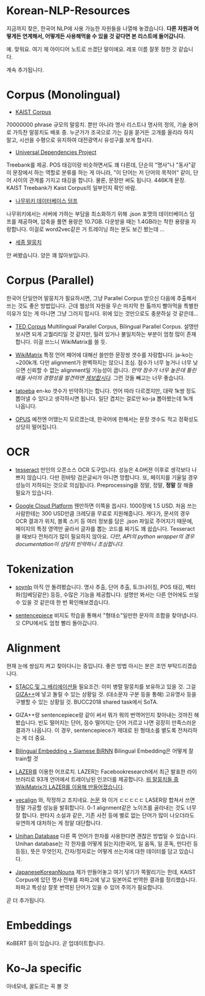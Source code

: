 # Korean-NLP-Resources

지금까지 찾은, 한국어 NLP에 사용 가능한 자원들을 나열해 놓겠습니다.
**다른 자원과 어떻게든 연계해서, 어떻게든 사용해먹을 수 있을 것 같다면 본 리스트에 들어갑니다.**

예. 맞워요. 여기 제 아이디어 노트로 쓰겠단 말이에요. 레포 이름 잘못 정한 것 같습니다.

계속 추가됩니다.

# Corpus (Monolingual)

* [KAIST Corpus](http://semanticweb.kaist.ac.kr/home/index.php/KAIST_Corpus)

70000000 phrase 규모의 말뭉치. 뿐만 아니라 명사 리스트나 명사의 정의, 기술 용어로 가득찬 말뭉치도 배포 중. 누군가가 조국으로 가는 길을 묻거든 고개를 올리라 하지 말고, 시선을 수평으로 유지하여 대전광역시 유성구를 보게 합시다.

* [Universal Dependencies Project](https://universaldependencies.org/)

Treebank를 제공. POS 태깅이랑 비슷하면서도 꽤 다른데, 단순히 "명사"나 "동사"같이 문장에서 하는 역할로 분류를 하는 게 아니라, "이 단어는 저 단어의 목적어" 같이, 단어 사이의 관계를 가지고 태깅을 합니다. 물론, 문장만 써도 됩니다. 446K개 문장. KAIST Treebank가 Kaist Corpus의 일부인지 확인 바람.

* [나무위키 데이터베이스 덤프](https://namu.wiki/w/%EB%82%98%EB%AC%B4%EC%9C%84%ED%82%A4:%EB%8D%B0%EC%9D%B4%ED%84%B0%EB%B2%A0%EC%9D%B4%EC%8A%A4%20%EB%8D%A4%ED%94%84?from=%EB%82%98%EB%AC%B4%EC%9C%84%ED%82%A4%20%EB%8D%B0%EC%9D%B4%ED%84%B0%EB%B2%A0%EC%9D%B4%EC%8A%A4%20%EB%8D%A4%ED%94%84)

나무위키에서는 서버에 가하는 부담을 최소화하기 위해 .json 포맷의 데이터베이스 덤프를 제공하며, 압축을 풀면 용량은 10.7GB. 다운받을 때는 1.4GB라는 착한 용량을 자랑합니다. 이걸로 word2vec같은 거 트레이닝 하는 분도 보긴 봤는데 ...

* [세종 말뭉치](https://ithub.korean.go.kr/user/guide/corpus/guide3.do) 

안 써봤습니다. 양은 꽤 많아보입니다.

# Corpus (Parallel)

한국어 단일언어 말뭉치가 필요하시면, 그냥 Parallel Corpus 받으신 다음에 추출해서 쓰는 것도 좋은 방법입니다. 근데 웹상의 자원을 무슨 마지막 한 톨까지 빨아먹을 특별한 이유가 있는 게 아니면 그냥 그러지 맙시다. 위에 있는 것만으로도 충분하실 것 같은데...

* [TED Corpus](https://github.com/ajinkyakulkarni14/TED-Multilingual-Parallel-Corpus)
Multilingual Parallel Corpus, Bilingual Parallel Corpus. 설명만 보시면 되게 고퀄리티일 것 같지만, 밀려 있거나 불일치하는 부분이 엄청 많이 존재합니다. 이걸 쓰느니 WikiMatrix를 쓸 듯.

* [WikiMatrix](https://github.com/facebookresearch/LASER/tree/master/tasks/WikiMatrix)
특정 언어 페어에 대해선 쓸만한 문장쌍 갯수를 자랑합니다. ja-ko는 ~200k개. 다만 alignment가 완벽하지는 않으니 조심. 점수가 너무 높거나 너무 낮으면 신뢰할 수 없는 alignment일 가능성이 큽니다. *만약 점수가 너무 높은데 틀린 애들 사이의 경향성을 발견하면 [제보합시다](https://github.com/facebookresearch/LASER/issues/129).* 그런 것들 빼고는 너무 좋습니다.

* [tatoeba](http://www.manythings.org/anki/)
en-ko 갯수가 빈약하기는 합니다. 언어 따라 다르겠지만, 대략 1k쌍 정도 뽑아낼 수 있다고 생각하시면 됩니다. 일단 겹치는 걸로만 ko-ja 뽑아봤는데 1k개 나옵니다.

* [OPUS](http://opus.nlpl.eu/index.php)
예전엔 어땠는지 모르겠는데, 한국어에 한해서는 문장 갯수도 적고 정확성도 상당히 떨어집니다.

# OCR

* [tesseract](https://github.com/tesseract-ocr/tesseract)
만인의 오픈소스 OCR 도구입니다. 성능은 4.0버젼 이후로 생각보다 나쁘지 않습니다. 다만 흰바탕 검은글씨가 아니면 망합니다. 또, 페이지를 기울일 경우 성능이 저하되는 것으로 의심됩니다. Preprocessing을 정말, 정말, **정말** 잘 해줄 필요가 있습니다.

* [Google Cloud Platform](https://cloud.google.com)
웬만하면 이쪽을 씁시다. 1000장에 1.5 USD. 처음 쓰는 사람한테는 300 USD만큼 크레딧을 무료로 지원해줍니다. 게다가, 문서의 경우 OCR 결과가 위치, 블록 스키 등 여러 정보를 담은 .json 파일로 주어지기 때문에, 페이지의 특정 영역만 골라서 글자를 뽑는 코드를 짜기도 꽤 쉽습니다. Tesseract 쓸 때보다 전처리가 많이 필요하지 않아요. *다만, API의 python wrapper의 경우 documentation이 상당히 빈약하니 조심합니다.*

# Tokenization

* [soynlp](https://github.com/lovit/soynlp) 아직 안 돌려봤습니다. 명사 추출, 단어 추출, 토크나이징, POS 태깅, 벡터화(임베딩같은) 등등, 수많은 기능을 제공합니다. 설명만 봐서는 다른 언어에도 쓰일 수 있을 것 같은데 한 번 확인해보겠습니다.

* [sentencepiece](https://github.com/google/sentencepiece/blob/master/python/README.md)
비지도 학습을 통해서 "형태소"일만한 문자의 조합을 찾아냅니다. 오 CPU에서도 엄청 빨리 돌아갑니다. 

# Alignment

현재 눈에 쌍심지 켜고 찾아다니는 중입니다. 좋은 방법 아시는 분은 조언 부탁드리겠습니다.

* [STACC 및 그 베리에이션들](http://lrec-conf.org/workshops/lrec2018/W8/pdf/6_W8.pdf) 필요조건: 이미 병렬 말뭉치를 보유하고 있을 것. 그걸 [GIZA++](https://github.com/moses-smt/giza-pp/tree/master/GIZA%2B%2B-v2)에 넣고 돌릴 수 있는 상황일 것. (대소문자 구분 등을 통해) 고유명사 등을 구별할 수 있는 상황일 것. BUCC2018 shared task에서 SoTA.
 * GIZA++랑 sentencepiece랑 같이 써서 뭐가 뭐의 번역어인지 찾아내는 것까진 해 봤습니다. 빈도 떨어지는 단어, 점수 떨어지는 단어 거르고 나면 굉장히 만족스러운 결과가 나옵니다. 이 경우, sentencepiece가 제대로 된 형태소를 뱉도록 전처리하는 게 더 중요.

* [Bilingual Embedding + Siamese BiRNN](https://arxiv.org/pdf/1806.05559v2.pdf) Bilingual Embedding은 어떻게 잘 train할 것

* [LAZER](https://github.com/facebookresearch/LASER)를 이용한 어프로치. LAZER는 Facebookresearch에서 최근 발표한 라이브러리로 93개 언어에서 트레이닝된 인코더를 제공합니다. [위 말뭉치들 중 WikiMatrix가 LAZER를 이용해 만들어졌습니다](https://arxiv.org/abs/1907.05791).

* [vecalign](https://github.com/thompsonb/vecalign) 와, 작정하고 조지네요. [논문](https://www.aclweb.org/anthology/D19-1136/) 와 이거 ㄷㄷㄷㄷㄷ LASER랑 합쳐서 쓰면 정말 가공할 성능을 발휘합니다. 0-1 alignment같은 노이즈를 골라내는 것도 너무 잘 합니다. 판타지 소설과 같은, 기존 사전 등에 별로 없는 단어가 많이 나오더라도 유연하게 대처하는 게 정말 대단합니다. 

* [Unihan Database](https://unicode.org/charts/unihan.html) 다른 쪽 언어가 한자를 사용한다면 괜찮은 방법일 수 있습니다. Unihan database는 각 한자를 어떻게 읽는지(한국어, 일 음독, 일 훈독, 만다린 등등등), 뜻은 무엇인지, 간자/정자로는 어떻게 쓰는지에 대한 데이터를 담고 있습니다.

* [JapaneseKoreanNouns](https://github.com/stet-stet/JapaneseKoreanNouns) 제가 만들어놓고 여기 넣기가 쪽팔리기는 한데, KAIST Corpus에 있던 명사 전부를 파파고에 넣고 일본어로 번역한 결과를 정리했습니다. 파파고 특성상 잘못 번역된 단어가 있을 수 있어 주의가 필요합니다.


곧 더 추가됩니다.

# Embeddings

KoBERT 등이 있습니다. 곧 업데이트합니다.

# Ko-Ja specific

아네모네, 꿀도르는 꼭 볼 것
